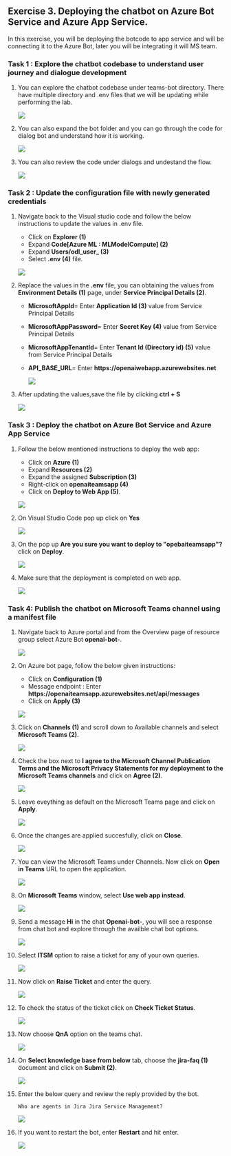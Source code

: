 ## Exercise 3. Deploying the chatbot on Azure Bot Service and Azure App Service.

   In this exercise, you will be deploying the botcode to app service and will be connecting it to the Azure Bot, later you will be integrating it will MS team.
    
### Task 1 : Explore the chatbot codebase to understand user journey and dialogue development

1. You can explore the chatbot codebase under teams-bot directory. There have multiple directory and .env files that we will be updating while performing the lab.
 
    ![](Images/teasmsbotinfo.png)

1. You can also expand the bot folder and you can go through the code for dialog bot and understand how it is working.

    ![](Images/bots2.png)
    
1. You can also review the code under dialogs and undestand the flow.

    ![](Images/bots4.png)

### Task 2 : Update the configuration file with newly generated credentials


1. Navigate back to the Visual studio code and follow the below instructions to update the values in .env file.

    - Click on **Explorer (1)**
    - Expand **Code[Azure ML : MLModelCompute<inject key="DeploymentID" enableCopy="false"/>] (2)**
    - Expand **Users/odl_user_<inject key="DeploymentID" enableCopy="false"/> (3)**
    - Select **.env (4)** file.

    ![](Images/openenvv.png)
       

1. Replace the values in the **.env** file, you can obtaining the values from **Environment Details (1)** page, under **Service Principal Details (2)**. 

     - **MicrosoftAppId**= Enter **Application Id (3)** value from Service Principal Details
     - **MicrosoftAppPassword**= Enter **Secret Key (4)** value from Service Principal Details
     - **MicrosoftAppTenantId**= Enter **Tenant Id (Directory id) (5)** value from Service Principal Details
     - **API_BASE_URL**= Enter **https://openaiwebapp<inject key="DeploymentID" enableCopy="false"/>.azurewebsites.net**

          ![](Images/sp-det.png)

1. After updating the values,save the file by clicking **ctrl + S**

     ![](Images/updtedvalues.png)    

### Task 3 : Deploy the chatbot on Azure Bot Service and Azure App Service


1. Follow the below mentioned instructions to deploy the web app:

    - Click on **Azure (1)**
    - Expand **Resources (2)**
    - Expand the assigned **Subscription (3)**
    - Right-click on **openaiteamsapp<inject key="DeploymentID" enableCopy="false"/> (4)**
    - Click on **Deploy to Web App (5)**.

    ![](Images/deployteamsapp.png)
    
1. On Visual Studio Code pop up click on **Yes**

    ![](Images/vscodeyess.png)
    
1. On the pop up **Are you sure you want to deploy to "opebaiteamsapp<inject key="DeploymentID" enableCopy="false"/>"?** click on **Deploy**.

    ![](Images/deploy.png)
    
1. Make sure that the deployment is completed on web app.

    ![](Images/deploymentcompleted.png)
       

### Task 4: Publish the chatbot on Microsoft Teams channel using a manifest file

1. Navigate back to Azure portal and from the Overview page of resource group select Azure Bot **openai-bot-<inject key="DeploymentID" enableCopy="false"/>**.

    ![](Images/openaibot.png)
    
1. On Azure bot page, follow the below given instructions:

    - Click on  **Configuration (1)**
    - Message endpoint : Enter **https://openaiteamsapp<inject key="DeploymentID" enableCopy="false"/>.azurewebsites.net/api/messages**
    - Click on **Apply (3)**

    ![](Images/messageendpoint.png)

1. Click on **Channels (1)** and scroll down to Available channels and select **Microsoft Teams (2)**.

    ![](Images/msteams.png)
    
1. Check the box next to **I agree to the Microsoft Channel Publication Terms and the Microsoft Privacy Statements for my deployment to the Microsoft Teams channels** and click on  **Agree (2)**.

    ![](Images/termsofservice1.png)
    
1. Leave eveything as default on the Microsoft Teams page and click on **Apply**.

    ![](Images/apply.png)
    
1. Once the changes are applied succesfully, click on **Close**.

    ![](Images/close1.png)
    
1. You can view the Microsoft Teams under Channels. Now click on **Open in Teams** URL to open the application.

    ![](Images/openinteams.png)
    
1. On **Microsoft Teams** window, select **Use web app instead**.

    ![](Images/usewebapp.png)
    
1. Send a message **Hi** in the chat **Openai-bot-<inject key="DeploymentID" enableCopy="false"/>**, you will see a response from chat bot and explore through the availble chat bot options.

    ![](Images/chatbot.png)

1. Select **ITSM** option to raise a ticket for any of your own queries.

   ![](Images/itsm.png)
    
1. Now click on **Raise Ticket** and enter the query.

    ![](Images/ticket.png)
  
1. To check the status of the ticket click on **Check Ticket Status**.

    ![](Images/ticket2.png)

1. Now choose **QnA** option on the teams chat.

    ![](Images/qna.png)
    
1. On **Select knowledge base from below** tab, choose the **jira-faq (1)** document and click on **Submit (2)**.

    ![](Images/jira.png)
    
1. Enter the below query and review the reply provided by the bot.

    ```
    Who are agents in Jira Jira Service Management?
    ```
    
    ![](Images/jira1.png)
    
1. If you want to restart the bot, enter **Restart** and hit enter.

    ![](Images/restart1.png)
